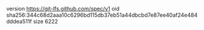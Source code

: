 version https://git-lfs.github.com/spec/v1
oid sha256:344c68d2aaa10c6296bd115db37eb51a44dbcbd7e87ee40af24e484dddea511f
size 6222

